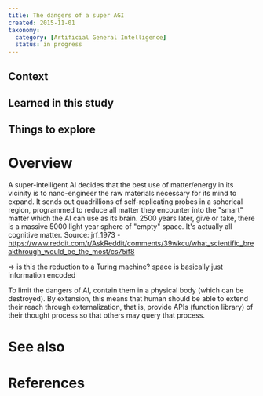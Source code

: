 ```yaml
---
title: The dangers of a super AGI
created: 2015-11-01
taxonomy:
  category: [Artificial General Intelligence]
  status: in progress
---
```


## Context

## Learned in this study

## Things to explore

# Overview
A super-intelligent AI decides that the best use of matter/energy in its vicinity is to nano-engineer the raw materials necessary for its mind to expand. It sends out quadrillions of self-replicating probes in a spherical region, programmed to reduce all matter they encounter into the "smart" matter which the AI can use as its brain. 2500 years later, give or take, there is a massive 5000 light year sphere of "empty" space. It's actually all cognitive matter.
Source: jrf_1973 - https://www.reddit.com/r/AskReddit/comments/39wkcu/what_scientific_breakthrough_would_be_the_most/cs75if8

=> is this the reduction to a Turing machine? space is basically just information encoded

To limit the dangers of AI, contain them in a physical body (which can be destroyed).
By extension, this means that human should be able to extend their reach through externalization, that is, provide APIs (function library) of their thought process so that others may query that process.

# See also

# References
